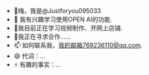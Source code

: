 - 👋嗨，我是@Justforyou095033
- 👀 我有兴趣学习使用OPEN AI的功能.
- 🌱我目前正在学习视频制作、开网上店铺.
- 💞️我正在寻求合作......
- 📫 如何联系我，我的邮箱769236110@qq.com.
- 😄 代词：...
- ⚡ 有趣的事实：...

<!---
Justforyou095033/Justforyou095033 是一个 ✨ 特殊 ✨ 存储库，因为它的“README.md”（此文件）出现在您的 GitHub 个人资料上。
您可以点击预览链接来查看您的更改。
--->
